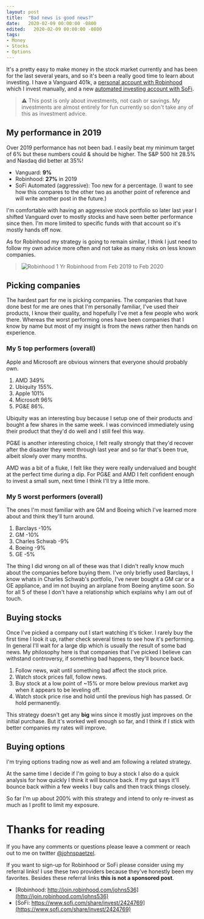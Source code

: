 ```yaml
---
layout: post
title:  "Bad news is good news?"
date:   2020-02-09 00:00:00 -0800
edited:   2020-02-09 00:00:00 -0800
tags:
- Money
- Stocks
- Options
---
```


It's a pretty easy to make money in the stock market currently and has been for the last several years, and so it's been a really good time to learn about investing. I have a Vanguard 401k, a [personal account with Robinhood](http://join.robinhood.com/johns536) which I invest manually, and a new [automated investing account with SoFi](https://www.sofi.com/share/invest/2424769).

> ⚠️ This post is only about investments, not cash or savings. My investments are almost entirely for fun currently so don't take any of this as investment advice.

## My performance in 2019
Over 2019 performance has not been bad. I easily beat my minimum target of 6% but these numbers could & should be higher. The S&P 500 hit 28.5% and Nasdaq did better at 35%!
* Vanguard: **9%**
* Robinhood: **27%** in 2019
* SoFi Automated (aggressive): Too new for a percentage. (I want to see how this compares to the other two as another point of reference and will write another post in the future.)

I'm comfortable with having an aggressive stock portfolio so later last year I shifted Vanguard over to mostly stocks and have seen better performance since then. I'm more limited to specific funds with that account so it's mostly hands off now.

As for Robinhood my strategy is going to remain similar, I think I just need to follow my own advice more often and not take as many risks on less known companies.

> ![Robinhood 1 Yr](./assets/robinhood_bad_news_is_good_news.png)
> Robinhood from Feb 2019 to Feb 2020

## Picking companies
The hardest part for me is picking companies. The companies that have done best for me are ones that I'm personally familiar, I've used their products, I know their quality, and hopefully I've met a few people who work there. Whereas the worst performing ones have been companies that I know by name but most of my insight is from the news rather then hands on experience.

### My 5 top performers (overall)
Apple and Microsoft are obvious winners that everyone should probably own.

1. AMD 349%
2. Ubiquity 155%. 
3. Apple 101%
4. Microsoft 96%
5. PG&E 86%. 

Ubiquity was an interesting buy because I setup one of their products and bought a few shares in the same week. I was convinced immediately using their product that they'd do well and I still feel this way.

PG&E is another interesting choice, I felt really strongly that they'd recover after the disaster they went through last year and so far that's been true, albeit slowly over many months.

AMD was a bit of a fluke, I felt like they were really undervalued and bought at the perfect time during a dip. For PG&E and AMD I felt confident enough to invest a small sum, next time I think I'll try a little more. 

### My 5 worst performers (overall)
The ones I'm most familiar with are GM and Boeing which I've learned more about and think they'll turn around.

1. Barclays -10%
2. GM -10%
3. Charles Schwab -9%
4. Boeing -9%
5. GE -5%

The thing I did wrong on all of these was that I didn't really know much about the companies before buying them. I've only briefly used Barclays, I know whats in Charles Schwab's portfolio, I've never bought a GM car or a GE appliance, and im not buying an airplane from Boeing anytime soon. So for all 5 of these I don't have a relationship which explains why I am out of touch. 

## Buying stocks
Once I've picked a company out I start watching it's ticker. I rarely buy the first time I look it up, rather check several times to see how it's performing. In general I'll wait for a large dip which is usually the result of some bad news. My philosophy here is that companies that I've picked I believe can withstand controversy, if something bad happens, they'll bounce back.

1. Follow news, wait until something bad affect the stock price.
2. Watch stock prices fall, follow news.
3. Buy stock at a low point of ~15% or more below previous market avg when it appears to be leveling off.
4. Watch stock price rise and hold until the previous high has passed. Or hold permanently.

This strategy doesn't get any **big** wins since it mostly just improves on the initial purchase. But it's worked well enough so far, and I think if I stick with better companies my rates will improve.

## Buying options

I'm trying options trading now as well and am following a related strategy.

At the same time I decide if I'm going to buy a stock I also do a quick analysis for how quickly I think it will bounce back. If my gut says it'll bounce back within a few weeks I buy calls and then track things closely.

So far I'm up about 200% with this strategy and intend to only re-invest as much as I profit to limit my exposure.

# Thanks for reading

If you have any comments or questions please leave a comment or reach out to me on twitter [@johnspaetzel](https://twitter.com/johnspaetzel). 

If you want to sign-up for Robinhood or SoFi please consider using my referral links! I use these two providers because they've honestly been my favorites. Besides these referral links **this is not a sponsored post**.
* [Robinhood: http://join.robinhood.com/johns536](http://join.robinhood.com/johns536)
* [SoFi: https://www.sofi.com/share/invest/2424769](https://www.sofi.com/share/invest/2424769)